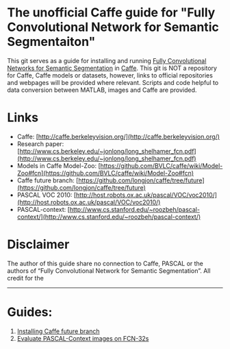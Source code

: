 # The unofficial Caffe guide for "Fully Convolutional Network for Semantic Segmentaiton"
This git serves as a guide for installing and running [Fully Convolutional Networks for Semantic Segmentation](http://www.cs.berkeley.edu/~jonlong/long_shelhamer_fcn.pdf "Fully Convolutional Networks for Semantic Segmentation") in [Caffe](http://caffe.berkeleyvision.org/ "Caffe"). This git is NOT a repository for Caffe, Caffe models or datasets, however, links to official repositories and webpages will be provided where relevant.
Scripts and code helpful to data conversion between MATLAB, images and Caffe are provided.

# Links
- Caffe: [http://caffe.berkeleyvision.org/](http://caffe.berkeleyvision.org/)
- Research paper: [http://www.cs.berkeley.edu/~jonlong/long_shelhamer_fcn.pdf](http://www.cs.berkeley.edu/~jonlong/long_shelhamer_fcn.pdf)
- Models in Caffe Model-Zoo: [https://github.com/BVLC/caffe/wiki/Model-Zoo#fcn](https://github.com/BVLC/caffe/wiki/Model-Zoo#fcn)
- Caffe future branch: [https://github.com/longjon/caffe/tree/future](https://github.com/longjon/caffe/tree/future)
- PASCAL VOC 2010: [http://host.robots.ox.ac.uk/pascal/VOC/voc2010/](http://host.robots.ox.ac.uk/pascal/VOC/voc2010/)
- PASCAL-context: [http://www.cs.stanford.edu/~roozbeh/pascal-context/](http://www.cs.stanford.edu/~roozbeh/pascal-context/)

# Disclaimer
The author of this guide share no connection to Caffe, PASCAL or the authors of “Fully Convolutional Network for Semantic Segmentation”. All credit for the 

----------

# Guides:
1. [Installing Caffe future branch](Guides/InstallingCaffeFutureBranch.md)
1. [Evaluate PASCAL-Context images on FCN-32s](Guides/EvaluatePASCAL-ContextImagesOnFCN-32s.md)